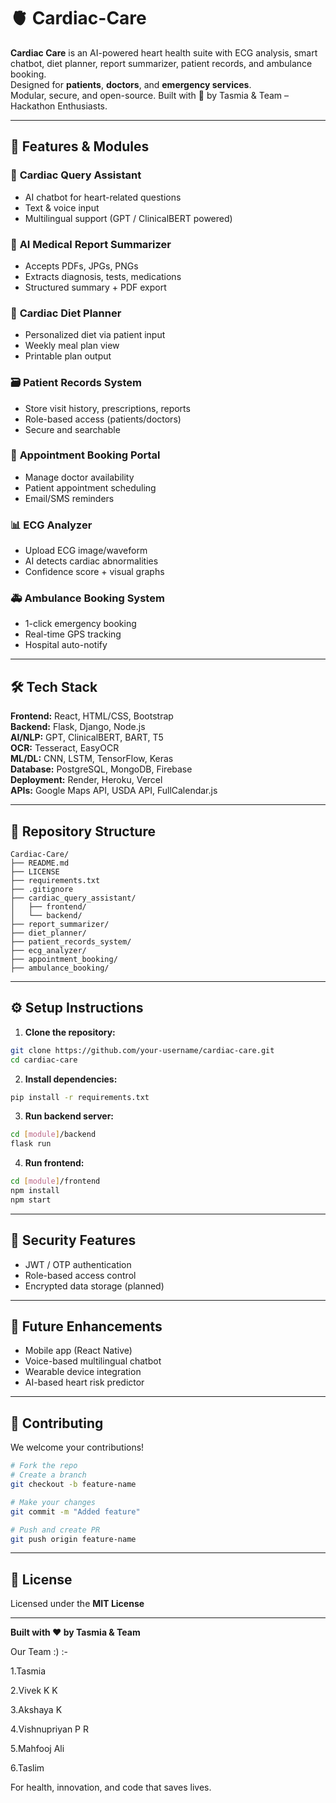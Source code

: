 # 🫀 Cardiac-Care

**Cardiac Care** is an AI-powered heart health suite with ECG analysis, smart chatbot, diet planner, report summarizer, patient records, and ambulance booking.  
Designed for **patients**, **doctors**, and **emergency services**.  
Modular, secure, and open-source. Built with 💪 by Tasmia & Team – Hackathon Enthusiasts.

---

## 🚀 Features & Modules

### 🧠 **Cardiac Query Assistant**
- AI chatbot for heart-related questions  
- Text & voice input  
- Multilingual support (GPT / ClinicalBERT powered)

### 📄 **AI Medical Report Summarizer**
- Accepts PDFs, JPGs, PNGs  
- Extracts diagnosis, tests, medications  
- Structured summary + PDF export

### 🥗 **Cardiac Diet Planner**
- Personalized diet via patient input  
- Weekly meal plan view  
- Printable plan output

### 🗃️ **Patient Records System**
- Store visit history, prescriptions, reports  
- Role-based access (patients/doctors)  
- Secure and searchable

### 📅 **Appointment Booking Portal**
- Manage doctor availability  
- Patient appointment scheduling  
- Email/SMS reminders

### 📊 **ECG Analyzer**
- Upload ECG image/waveform  
- AI detects cardiac abnormalities  
- Confidence score + visual graphs

### 🚑 **Ambulance Booking System**
- 1-click emergency booking  
- Real-time GPS tracking  
- Hospital auto-notify

---

## 🛠️ Tech Stack

**Frontend:** React, HTML/CSS, Bootstrap  
**Backend:** Flask, Django, Node.js  
**AI/NLP:** GPT, ClinicalBERT, BART, T5  
**OCR:** Tesseract, EasyOCR  
**ML/DL:** CNN, LSTM, TensorFlow, Keras  
**Database:** PostgreSQL, MongoDB, Firebase  
**Deployment:** Render, Heroku, Vercel  
**APIs:** Google Maps API, USDA API, FullCalendar.js

---

## 📁 Repository Structure

```
Cardiac-Care/
├── README.md
├── LICENSE
├── requirements.txt
├── .gitignore
├── cardiac_query_assistant/
│   ├── frontend/
│   └── backend/
├── report_summarizer/
├── diet_planner/
├── patient_records_system/
├── ecg_analyzer/
├── appointment_booking/
├── ambulance_booking/
```

---

## ⚙️ Setup Instructions

1. **Clone the repository:**
```bash
git clone https://github.com/your-username/cardiac-care.git
cd cardiac-care
```

2. **Install dependencies:**
```bash
pip install -r requirements.txt
```

3. **Run backend server:**
```bash
cd [module]/backend
flask run
```

4. **Run frontend:**
```bash
cd [module]/frontend
npm install
npm start
```

---

## 🔐 Security Features

- JWT / OTP authentication  
- Role-based access control  
- Encrypted data storage (planned)

---

## 📱 Future Enhancements

- Mobile app (React Native)  
- Voice-based multilingual chatbot  
- Wearable device integration  
- AI-based heart risk predictor

---

## 🤝 Contributing

We welcome your contributions!

```bash
# Fork the repo
# Create a branch
git checkout -b feature-name

# Make your changes
git commit -m "Added feature"

# Push and create PR
git push origin feature-name
```

---

## 📄 License

Licensed under the **MIT License**

---

**Built with ❤️ by Tasmia & Team**  

Our Team :) :- 

  1.Tasmia 
  
  2.Vivek K K
  
  3.Akshaya K
  
  4.Vishnupriyan P R
  
  5.Mahfooj Ali

  6.Taslim

For health, innovation, and code that saves lives.
